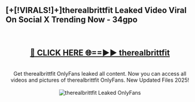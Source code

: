 <h2>[+[!VIRALS!]+]therealbrittfit Leaked Video Viral On Social X Trending Now - 34gpo</h2>
<br>
<div align="center">
<h2><a href="https://libra.edu.pl?therealbrittfit" rel="nofollow">🔴 CLICK HERE 🌐==►► therealbrittfit</a></h2>
<br>
Get therealbrittfit OnlyFans leaked all content. Now you can access all videos and pictures of therealbrittfit OnlyFans. New Updated Files 2025!
<br>
<br>
<a href="https://libra.edu.pl?therealbrittfit" rel="nofollow" data-target="animated-image.originalLink"><img src="https://i.ibb.co.com/WyWwxjT/player-gif2.gif" alt="therealbrittfit Leaked OnlyFans" style="max-width: 100%; display: inline-block;" data-target="animated-image.originalImage"></a>
</div>
<br>